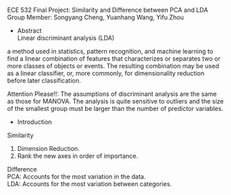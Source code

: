 ECE 532 Final Project: Similarity and Difference between PCA and LDA  
Group Member:  Songyang Cheng, Yuanhang Wang, Yifu Zhou

* Abstract  
Linear discriminant analysis (LDA)

a method used in statistics, pattern recognition, and machine learning to find a linear combination of features that characterizes or separates two or more classes of objects or events. The resulting combination may be used as a linear classifier, or, more commonly, for dimensionality reduction before later classification.

Attention Please!!:
The assumptions of discriminant analysis are the same as those for MANOVA. The analysis is quite sensitive to outliers and the size of the smallest group must be larger than the number of predictor variables.

* Introduction  

Similarity  
1. Dimension Reduction.  
2. Rank the new axes in order of importance.   

Difference  
PCA: Accounts for the most variation in the data.   
LDA: Accounts for the most variation between categories.   

